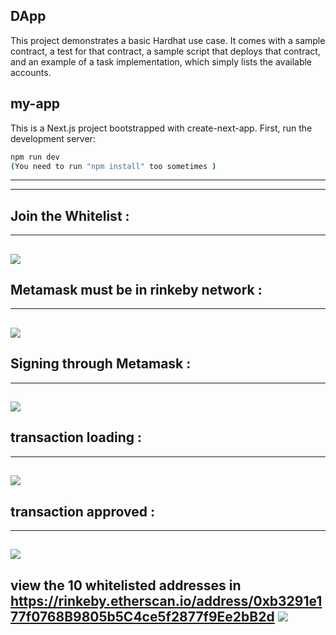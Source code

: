## DApp
This project demonstrates a basic Hardhat use case. It comes with a sample contract, a test for that contract, 
a sample script that deploys that contract, and an example of a task implementation, which simply lists the available accounts.

## my-app 
This is a Next.js project bootstrapped with create-next-app.
First, run the development server:
```bash
npm run dev 
(You need to run "npm install" too sometimes )
```
---------------------------------------------------------------------------------------------------------------------------
----------------------------------------------------------------------------------------------------------------------------
Join the Whitelist : 
---------------------------------------------------------------------------------------------------------------------------
----------------------------------------------------------------------------------------------------------------------------
![](https://github.com/Haripandey21/whitelist-dapp/blob/main/dapp/images/Screenshot%20(41).png)
-------------------------------------------------------------------------------------------------------------------------

Metamask must be in rinkeby network : 
---------------------------------------------------------------------------------------------------------------------------
----------------------------------------------------------------------------------------------------------------------------
![](https://github.com/Haripandey21/whitelist-dapp/blob/main/dapp/images/Screenshot%20(46).png)
----------------------------------------------------------------------------------------------------------------------


Signing through Metamask : 
---------------------------------------------------------------------------------------------------------------------------
----------------------------------------------------------------------------------------------------------------------------
![](https://github.com/Haripandey21/whitelist-dapp/blob/main/dapp/images/Screenshot%20(42).png)
-------------------------------------------------------------------------------------------------------------------------

transaction loading : 
---------------------------------------------------------------------------------------------------------------------------
----------------------------------------------------------------------------------------------------------------------------
![](https://github.com/Haripandey21/whitelist-dapp/blob/main/dapp/images/Screenshot%20(43).png)
----------------------------------------------------------------------------------------------------------------------------
transaction approved : 
---------------------------------------------------------------------------------------------------------------------------
----------------------------------------------------------------------------------------------------------------------------
![](https://github.com/Haripandey21/whitelist-dapp/blob/main/dapp/images/Screenshot%20(44).png)
---------------------------------------------------------------------------------------------------------------------------
view the 10 whitelisted addresses in https://rinkeby.etherscan.io/address/0xb3291e177f0768B9805b5C4ce5f2877f9Ee2bB2d
![](https://github.com/Haripandey21/whitelist-dapp/blob/main/dapp/images/Screenshot%20(45).png)
----------------------------------------------------------------------------------------------------------------------------
